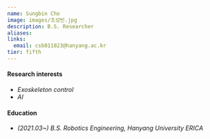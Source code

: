 ```yaml
---
name: Sungbin Cho
image: images/조성빈.jpg
description: B.S. Researcher
aliases:
links:
  email: csb011023@hanyang.ac.kr
tier: fifth
---
```




#### **Research interests**
- *Exoskeleton control*
- *AI*


#### **Education**
- *(2021.03~) B.S. Robotics Engineering, Hanyang University ERICA*

